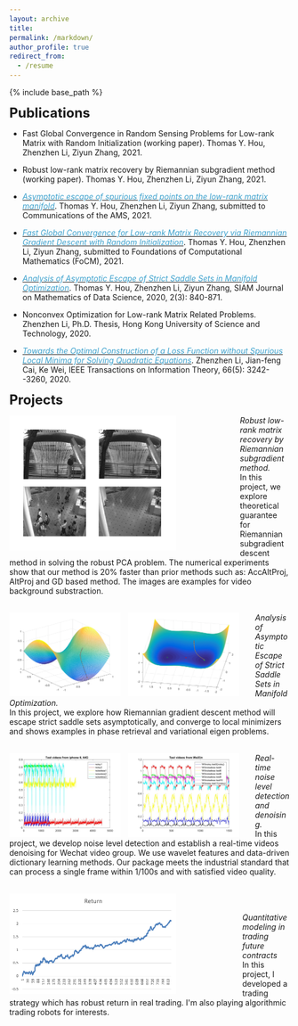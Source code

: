 ```yaml
---
layout: archive
title: 
permalink: /markdown/
author_profile: true
redirect_from:
  - /resume
---
```


{% include base_path %}



<span style="font-size:18pt;">**Publications**</span>
* Fast Global Convergence in Random Sensing Problems for Low-rank Matrix with Random Initialization (working paper). Thomas Y. Hou, Zhenzhen Li, Ziyun Zhang, 2021.

* Robust low-rank matrix recovery by Riemannian subgradient method (working paper). Thomas Y. Hou, Zhenzhen Li, Ziyun Zhang, 2021.

* [<span style="color:#3da2ce">*Asymptotic escape of spurious fixed points on the low-rank matrix manifold*</span>](https://arxiv.org/abs/2107.09207). Thomas Y. Hou, Zhenzhen Li, Ziyun Zhang, submitted to Communications of the AMS, 2021.

* [<span style="color:#3da2ce">*Fast Global Convergence for Low-rank Matrix Recovery via Riemannian Gradient Descent with Random Initialization*</span>](https://arxiv.org/abs/2012.15467). Thomas Y. Hou, Zhenzhen Li, Ziyun Zhang, submitted to Foundations of Computational Mathematics (FoCM), 2021.

* [<span style="color:#3da2ce">*Analysis of Asymptotic Escape of Strict Saddle Sets in Manifold Optimization*</span>](https://epubs.siam.org/doi/abs/10.1137/19M129437X?mobileUi=0&). Thomas Y. Hou, Zhenzhen Li, Ziyun Zhang, SIAM Journal on Mathematics of Data Science, 2020, 2(3): 840-871.

* Nonconvex Optimization for Low-rank Matrix Related Problems. Zhenzhen Li, Ph.D. Thesis, Hong Kong University of Science and Technology, 2020.

*  [<span style="color:#3da2ce">*Towards the Optimal Construction of a Loss Function without Spurious Local Minima for Solving Quadratic Equations*</span>](https://ieeexplore.ieee.org/document/8918236). Zhenzhen Li, Jian-feng Cai, Ke Wei, IEEE Transactions on Information Theory, 66(5): 3242--3260, 2020.

<span style="font-size:18pt;">**Projects**</span>

<p float="left">
  <img src="/images/rPCA.png" width="300" align="left" style="margin-right: 8.2em"/>
</p> 
<em>Robust low-rank matrix recovery by Riemannian subgradient method.</em> 
<br/>
In this project, we explore theoretical guarantee for Riemannian subgradient descent method in solving the robust PCA problem. The numerical experiments show that our method is 20% faster than prior methods such as:  AccAltProj, AltProj and GD based method. The images are examples for video background substraction.
<br/><br/>


<p float="left">
  <img src="/images/es1.png" width="200" align="left" style="margin-right: 1em"/>  
  <img src="/images/es2.png" width="200" align="left" style="margin-right: 2em"/> 
</p>
<em>Analysis of Asymptotic Escape of Strict Saddle Sets in Manifold Optimization.</em>
<br/>
In this project, we explore how Riemannian gradient descent method will escape strict saddle sets asymptotically, and converge to local minimizers and shows examples in phase retrieval and variational eigen problems.
<br/><br/>

<p float="left">
  <img src="/images/dn1.jpg" width="200" align="left" style="margin-right: 1em"/>  
  <img src="/images/dn2.jpg" width="200" align="left" style="margin-right: 2em"/> 
</p>
<em>Real-time noise level detection and denoising.</em>
<br/>
In this project, we develop noise level detection and establish a real-time videos denoising for Wechat video group. We use wavelet features and data-driven dictionary learning methods. Our package meets the industrial standard that can process a single frame within 1/100s and with satisfied video quality.
<br/><br/>


<p float="left">
  <img src="/images/return.png" width="300" align="left" style="margin-right: 8.5em"/>  
</p>
<br/><br/>
<em>Quantitative modeling in trading future contracts</em>
<br/>
In this project, I developed a trading strategy which has robust return in real trading. I'm also playing algorithmic trading robots for interests.
<br/><br/>


















<!---
<p float="left">
  <img src="/images/es1.png" width="150" align="left" style="margin-right: 1em"/>  
  <img src="/images/es2.png" width="150" style="float:left; margin-right: 2em;"/> 
</p>
<em>Analysis of Asymptotic Escape of Strict Saddle Sets in Manifold Optimization.</em>
In this project, we explore how Riemannian gradient descent method will escape strict saddle sets asymptotically, and converge to local minimizers and shows examples in phase retrieval and variational eigen problems.
<br />
<img src="/images/es2.png" align="left" width="200" style="margin-right: 2em"/> 
[image](/es1.png){: style="float: left"; margin-right: 2em; height="10%" width="10%"}
![](/images/es1.png){: height="100" width="100"} ![](/images/es2.png){: style="float: left"; margin-right: 2em; height="100" width="100"} Analysis of Asymptotic Escape of Strict Saddle Sets in Manifold Optimization. In this project, we explore how Riemannian gradient descent method will escape strict saddle sets asymptotically, and converge to local minimizers and shows examples in phase retrieval and variational eigen problems.



<div class="row">
  <div class="column"><p float="left">
  <img src="/images/rPCA.png" width="300" align="left" style="margin-right: 8em"/>
</p> </div>
  <div class="column"> <em>Robust low-rank matrix recovery by Riemannian subgradient method.</em> 
<br/>
In this project, we explore theoretical guarantee for Riemannian subgradient descent method in solving the robust PCA problem. The numerical experiments show that our method is 20% faster than prior methods such as:  AccAltProj, AltProj and GD based method.</div>
</div>
<style>
td, th {
   border: none!important;
}
</style>
<TABLE border="0" width="100%">
	<tr>
		<td><p float="left">
  			<img src="/images/rPCA.png" width="300" align="left" style="margin-right: 8em"/>
			</p> 
		</td>
		<td><em>Robust low-rank matrix recovery by Riemannian subgradient method.</em> 
		<br/>In this project, we explore theoretical guarantee for Riemannian subgradient descent method in solving the robust PCA problem. The numerical experiments show that our method is 20% faster than prior methods such as:  AccAltProj, AltProj and GD based method.
		</td>
	</tr>
	<tr>
		<th>Oranges</th>
		<td>295 ui</td>
	</tr>
	<tr>
		<th>Bananas</th>
		<td>76 ui</td>
	</tr>
</TABLE>

-->
